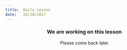 ```yaml
---
title:  Daily Lesson
date:   26/10/2017
---
```


### <center>We are working on this lesson</center>
<center>Please come back later</center>